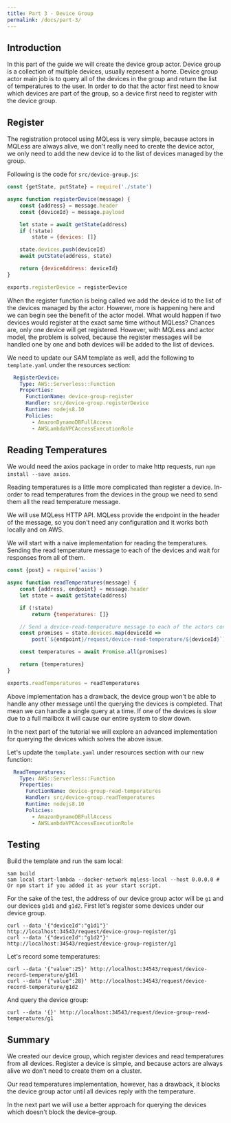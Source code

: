 ```yaml
---
title: Part 3 - Device Group
permalink: /docs/part-3/
---
```


## Introduction

In this part of the guide we will create the device group actor.
Device group is a collection of multiple devices, usually represent a home.
Device group actor main job is to query all of the devices in the group and return the list of temperatures to the user.
In order to do that the actor first need to know which devices are part of the group, so a device first need to register with the device group.

## Register

The registration protocol using MQLess is very simple, because actors in MQLess are always alive, we don't really need to create the device actor, we only need to add the new device id to the list of devices managed by the group.

Following is the code for `src/device-group.js`:

```javascript
const {getState, putState} = require('./state')

async function registerDevice(message) {
    const {address} = message.header
    const {deviceId} = message.payload

    let state = await getState(address)
    if (!state)
        state = {devices: []}

    state.devices.push(deviceId)
    await putState(address, state)

    return {deviceAddress: deviceId}
}

exports.registerDevice = registerDevice
```

When the register function is being called we add the device id to the list of the devices managed by the actor.
However, more is happening here and we can begin see the benefit of the actor model.
What would happen if two devices would register at the exact same time without MQLess? Chances are, only one device will get registered.
However, with MQLess and actor model, the problem is solved, because the register messages will be handled one by one and both devices will be added to the list of devices.

We need to update our SAM template as well, add the following to `template.yaml` under the resources section:

```yaml
  RegisterDevice:
    Type: AWS::Serverless::Function
    Properties:
      FunctionName: device-group-register
      Handler: src/device-group.registerDevice
      Runtime: nodejs8.10
      Policies:
        - AmazonDynamoDBFullAccess
        - AWSLambdaVPCAccessExecutionRole
```

## Reading Temperatures

We would need the axios package in order to make http requests, run `npm install --save axios`.

Reading temperatures is a little more complicated than register a device.
In-order to read temperatures from the devices in the group we need to send them all the read temperature message.

We will use MQLess HTTP API. MQLess provide the endpoint in the header of the message, so you don't need any configuration and it works both locally and on AWS.

We will start with a naive implementation for reading the temperatures. Sending the read temperature message to each of the devices and wait for responses from all of them.

```javascript
const {post} = require('axios')

async function readTemperatures(message) {
    const {address, endpoint} = message.header
    let state = await getState(address)

    if (!state)
        return {temperatures: []}

    // Send a device-read-temperature message to each of the actors concurrently and collecting the responses.
    const promises = state.devices.map(deviceId =>
        post(`${endpoint}/request/device-read-temperature/${deviceId}`).then(response => response.data))

    const temperatures = await Promise.all(promises)

    return {temperatures}
}

exports.readTemperatures = readTemperatures
```

Above implementation has a drawback, the device group won't be able to handle any other message until the querying the devices is completed. That mean we can handle a single query at a time. If one of the devices is slow due to a full mailbox it will cause our entire system to slow down.

In the next part of the tutorial we will explore an advanced implementation for querying the devices which solves the above issue.

Let's update the `template.yaml` under resources section with our new function:

```yaml
  ReadTemperatures:
    Type: AWS::Serverless::Function
    Properties:
      FunctionName: device-group-read-temperatures
      Handler: src/device-group.readTemperatures
      Runtime: nodejs8.10
      Policies:
        - AmazonDynamoDBFullAccess
        - AWSLambdaVPCAccessExecutionRole
```   

## Testing

Build the template and run the sam local:

```shell
sam build
sam local start-lambda --docker-network mqless-local --host 0.0.0.0 # Or npm start if you added it as your start script.
```

For the sake of the test, the address of our device group actor will be `g1` and our devices `g1d1` and `g1d2`.
First let's register some devices under our device group.

```shell
curl --data '{"deviceId":"g1d1"}' http://localhost:34543/request/device-group-register/g1
curl --data '{"deviceId":"g1d2"}' http://localhost:34543/request/device-group-register/g1
```
Let's record some temperatures:

```shell
curl --data '{"value":25}' http://localhost:34543/request/device-record-temperature/g1d1
curl --data '{"value":28}' http://localhost:34543/request/device-record-temperature/g1d2
```

And query the device group:

```shell
curl --data '{}' http://localhost:34543/request/device-group-read-temperatures/g1
```

## Summary

We created our device group, which register devices and read temperatures from all devices.
Register a device is simple, and because actors are always alive we don't need to create them on a cluster.

Our read temperatures implementation, however, has a drawback, it blocks the device group actor until all devices reply with the temperature.

In the next part we will use a better approach for querying the devices which doesn't block the device-group.
